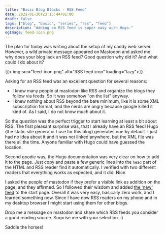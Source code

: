 ```yaml
---
title: "Basic Blog Blocks - RSS Feed"
date: 2021-01-30T23:15:44+01:00
draft: false
tags: ["blog", "basic", "series", "rss", "feed"]
description: "Adding an RSS feed is super easy with Hugo."
ogImage: feed-icon.png
---
```


The plan for today was writing about the setup of my caddy  web server. However, a wild private message appeared on Mastodon and asked me: why does your blog lack an RSS feed? Good question why did it? And what could I do about it? 

{{< img src="feed-icon.png" alt="RSS feed icon" loading="lazy">}}

Asking for an RSS feed was an excellent question for several reasons:
- I knew many people at mastodon like RSS and organize the blogs they follow via feeds. So it was somehow "on the list" anyway.
- I knew nothing about RSS beyond the bare minimum, like it is some XML subscription format, and the nerds are angry because google killed it kind of. As I said, I do not know much about it.

So the question was the perfect trigger to start learning at least a bit about RSS. The first pleasant surprise was, that I already have an RSS feed! Hugo (the static site generator I use for this blog) generates one by default. I just had no idea about it and it was not linked anywhere, but the XML file was there all the time. Anyone familiar with Hugo could have guessed the location.

Second goodie was, the Hugo documentation was very clear on how to add it to the page. Just copy and paste a few generic lines into the `head` part of the HTML and RSS reader find it automatically. I verified with two different readers that everything works as expected, and it did. Nice.

I asked the people of mastodon if they prefer a visible link as addition on the page, and they affirmed. So I followed their wisdom and added [the 'new' feed](https://blog.ghostletters.xyz/index.xml) to the start page. Overall it was very easy, basically zero work, and I learned something new. Since I have now RSS readers on my phone and in my desktop browser I might start using them for other blogs.

Drop me a message on mastodon and share which RSS feeds you consider a good reading source. Surprise me with your selection. :)

Saddle the horses!